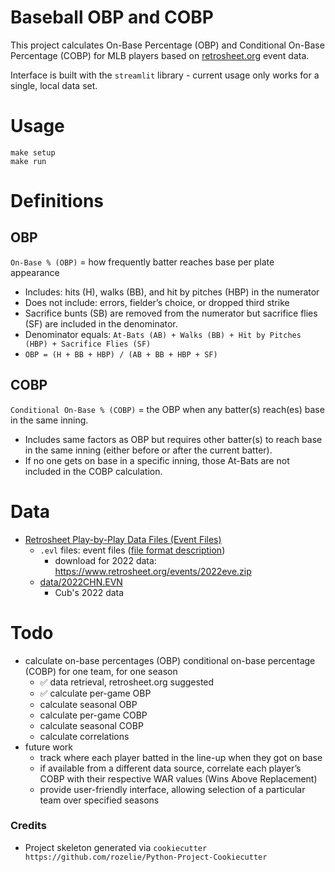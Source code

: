 # Baseball OBP and COBP

This project calculates On-Base Percentage (OBP) and Conditional On-Base Percentage (COBP) for MLB
players based on [retrosheet.org](retrosheet.org) event data.

Interface is built with the `streamlit` library - current usage only works for a single, local data set.

# Usage
```shell
make setup
make run
```

# Definitions 
## OBP
`On-Base % (OBP)` = how frequently batter reaches base per plate appearance

- Includes: hits (H), walks (BB), and hit by pitches (HBP) in the numerator
- Does not include: errors, fielder’s choice, or dropped third strike
- Sacrifice bunts (SB) are removed from the numerator but sacrifice flies (SF) are
included in the denominator.
- Denominator equals: `At-Bats (AB) + Walks (BB) + Hit by Pitches (HBP) + Sacrifice
Flies (SF)`
- `OBP = (H + BB + HBP) / (AB + BB + HBP + SF)`

## COBP
`Conditional On-Base % (COBP)` = the OBP when any batter(s) reach(es) base in the
same inning.
- Includes same factors as OBP but requires other batter(s) to reach base in the same
inning (either before or after the current batter).
- If no one gets on base in a specific inning, those At-Bats are not included in the
COBP calculation.

# Data
- [Retrosheet Play-by-Play Data Files (Event Files)](https://www.retrosheet.org/game.htm)
  - `.evl` files: event files ([file format description](https://www.retrosheet.org/eventfile.htm))
    - download for 2022 data: https://www.retrosheet.org/events/2022eve.zip
  - [data/2022CHN.EVN](data/2022CHN.EVN)
    - Cub's 2022 data

# Todo
- calculate on-base percentages (OBP) conditional on-base percentage (COBP) for one team, for one season
    - ✅ data retrieval, retrosheet.org suggested
    - ✅ calculate per-game OBP
    - calculate seasonal OBP
    - calculate per-game COBP
    - calculate seasonal COBP
    - calculate correlations
- future work
    - track where each player batted in the line-up when they got on base
    - if available from a different data source, correlate each player’s COBP with their respective WAR values (Wins Above Replacement)
    - provide user-friendly interface, allowing selection of a particular team over specified seasons

### Credits
- Project skeleton generated via `cookiecutter https://github.com/rozelie/Python-Project-Cookiecutter`